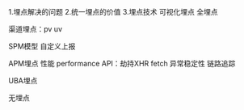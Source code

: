 1.埋点解决的问题
2.统一埋点的价值
3.埋点技术
  可视化埋点
  全埋点


渠道埋点：pv uv

SPM模型
自定义上报

APM埋点
性能 performance
API：劫持XHR fetch
异常稳定性
链路追踪

UBA埋点

无埋点


